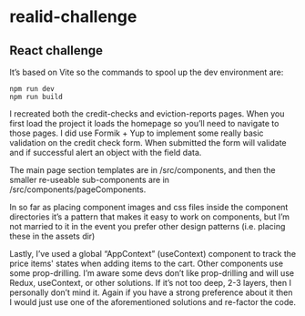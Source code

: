 # realid-challenge
## React challenge

It’s based on Vite so the commands to spool up the dev environment are:
```
npm run dev
npm run build
```
I recreated both the credit-checks and eviction-reports pages. When you first load the project it loads the homepage so you’ll need to navigate to those pages. I did use Formik + Yup to implement some really basic validation on the credit check form. When submitted the form will validate and if successful alert an object with the field data.

The main page section templates are in /src/components, and then the smaller re-useable sub-components are in /src/components/pageComponents. 

In so far as placing component images and css files inside the component directories it’s a pattern that makes it easy to work on components, but I’m not married to it in the event you prefer other design patterns (i.e. placing these in the assets dir)

Lastly, I’ve used a global “AppContext” (useContext) component to track the price items' states when adding items to the cart. Other components use some prop-drilling. I’m aware some devs don’t like prop-drilling and will use Redux, useContext, or other solutions. If it’s not too deep, 2-3 layers, then I personally don’t mind it. Again if you have a strong preference about it then I would just use one of the aforementioned solutions and re-factor the code.
